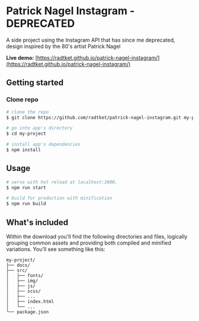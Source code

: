 # Patrick Nagel Instagram - DEPRECATED

A side project using the Instagram API that has since me deprecated, design inspired by the 80's artist Patrick Nagel

**Live demo:** [https://radtket.github.io/patrick-nagel-instagram/](https://radtket.github.io/patrick-nagel-instagram/)

## Getting started

### Clone repo

```bash
# clone the repo
$ git clone https://github.com/radtket/patrick-nagel-instagram.git my-project

# go into app's directory
$ cd my-project

# install app's dependencies
$ npm install
```

## Usage

```bash
# serve with hot reload at localhost:3000.
$ npm run start

# build for production with minification
$ npm run build
```

## What's included

Within the download you'll find the following directories and files, logically grouping common assets and providing both compiled and minified variations. You'll see something like this:

```code
my-project/
├── docs/
├── src/
│   ├── fonts/
│   ├── img/
│   ├── js/
│   ├── scss/
│   ├── ...
│   ├── index.html
│   └── ...
└── package.json
```
